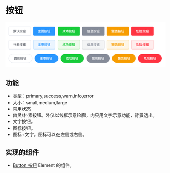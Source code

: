 # 按钮
<div align="center">
  <img src="screenshot/basic.png" alt="外观">
</div>

## 功能
* 类型：primary,success,warn,info,error
* 大小：small,medium,large
* 禁用状态
* 幽灵/朴素按钮。外仅以线框示意轮廓，内只用文字示意功能，背景透出。
* 文字按钮。
* 图标按钮。
* 图标+文字。图标可以在左侧或右侧。

## 实现的组件
* [Button 按钮](http://element-cn.eleme.io/#/zh-CN/component/button) Element 的组件。